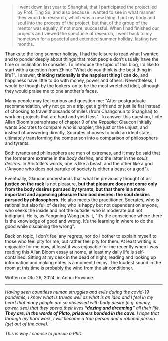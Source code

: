 > I went down last year to Shanghai, that I participated the project led by Prof. Ting Su; and also because I wanted to see in what manner they would do research, which was a new thing. I put my body and soul into the process of the project; but that of the group of the mentor was equally, if not more, successful. When I had finished our projects and viewed the spectacle of research, I went back to my hometown for a peaceful and extended summer holiday, lasting two months.

Thanks to the long summer holiday, I had the leisure to read what I wanted and to ponder deeply about things that most people don’t usually have the time or inclination to consider. To introduce the topic of this blog, I'd like to start with a question from Zhihu: "What do you think is the best thing in life?". I answer, **thinking rationally is the happiest thing I can do**, and happiness have little to do with money, power and others. Nevertheless, I would be though by the lookers-on to be the most wretched idiot, although they would praise me to one another's faces.

Many people may feel curious and question me: "After postgraduate recommendation, why not go on a trip, get a girlfriend or just lie flat instead of choosing to travel thousands of miles (from Changchun to Shanghai) to work on projects that are hard and yield less". To answer this question, I cite Allan Bloom's paraphrase of chapter 9 of _the Republic_: Glaucon initially wants Socrates to compare who is happier, the just or the unjust, and instead of answering directly, Socrates chooses to build an ideal state, ultimately transforming the comparison into a comparison of philosophers and tyrants.

Both tyrants and philosophers are men of extremes, and it may be said that the former are extreme in the _body desires_, and the latter in the _souls desires_. In Aristotle's words, one is like a beast, and the other like a god ("Anyone who does not partake of society is either a beast or a god").

Eventually, Glaucon understands that what he previously thought of as **justice on the rack** is not pleasure, **but that pleasure does not come only from the body desires pursued by tyrants, but that there is a more important and appealing pleasure than bod desires: the soul desires pursued by philosophers**. He also meets the practitioner, Socrates, who is rational but also full of desire; who is happy but not dependent on anyone, who seeks the inside and not the outside; who is moderate but not indignant. He is, as Yangming Wang puts it, "It’s the conscience where there is the knowledge of good and wrong. It’s the learning in where to do the good while disdaining the wrong".

Back on topic, I don't feel any regrets, nor do I bother to explain myself to those who feel pity for me, but rather feel pity for them. At least writing is enjoyable for me now, at least it was enjoyable for me recently when I was reading this Allan Bloom essay at home, at least my daily life is self-contained. Sitting at my desk in the dead of night, reading and looking up information and making notes is a moment I enjoy. The loudest sound in the room at this time is probably the wind from the air conditioner.

Written on Otc 26, 2024, in Anhui Province.

- - -

_Having seen countless human struggles and evils during the covid-19 pandemic, I know what is trueas well as what is an idea and I feel in my heart that many people are so obsessed with body desire (e.g. money, power, sex) that they spend their lives **“dozing and dreaming”** all their life. **They are, in the words of Plato, prisoners bonded in the cave**. I hope that through my hard work, I will become a true person and a rational person (get out of the cave)._

_This is why I choose to pursue a PhD._
